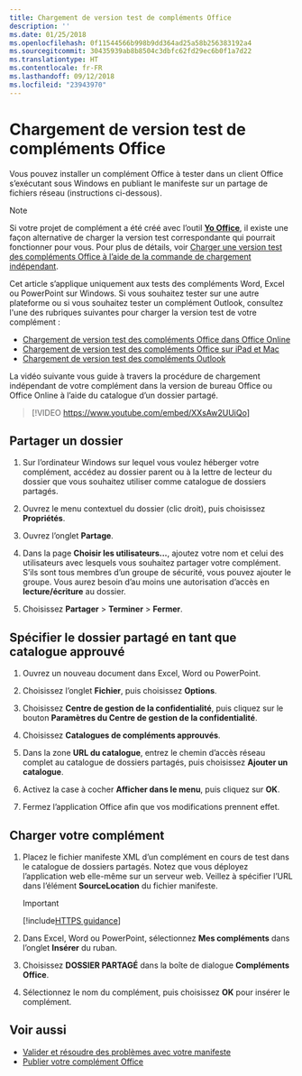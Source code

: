 ```yaml
---
title: Chargement de version test de compléments Office
description: ''
ms.date: 01/25/2018
ms.openlocfilehash: 0f11544566b998b9dd364ad25a58b256383192a4
ms.sourcegitcommit: 30435939ab8b8504c3dbfc62fd29ec6b0f1a7d22
ms.translationtype: HT
ms.contentlocale: fr-FR
ms.lasthandoff: 09/12/2018
ms.locfileid: "23943970"
---
```

# <a name="sideload-office-add-ins-for-testing"></a>Chargement de version test de compléments Office

Vous pouvez installer un complément Office à tester dans un client Office s’exécutant sous Windows en publiant le manifeste sur un partage de fichiers réseau (instructions ci-dessous).

> [!NOTE]
> Si votre projet de complément a été créé avec l’outil [**Yo Office**](https://github.com/OfficeDev/generator-office), il existe une façon alternative de charger la version test correspondante qui pourrait fonctionner pour vous. Pour plus de détails, voir [Charger une version test des compléments Office à l’aide de la commande de chargement indépendant](sideload-office-addin-using-sideload-command.md).

Cet article s’applique uniquement aux tests des compléments Word, Excel ou PowerPoint sur Windows. Si vous souhaitez tester sur une autre plateforme ou si vous souhaitez tester un complément Outlook, consultez l'une des rubriques suivantes pour charger la version test de votre complément :

- [Chargement de version test des compléments Office dans Office Online](sideload-office-add-ins-for-testing.md)
- [Chargement de version test des compléments Office sur iPad et Mac](sideload-an-office-add-in-on-ipad-and-mac.md)
- [Chargement de version test des compléments Outlook](https://docs.microsoft.com/outlook/add-ins/sideload-outlook-add-ins-for-testing)


La vidéo suivante vous guide à travers la procédure de chargement indépendant de votre complément dans la version de bureau Office ou Office Online à l’aide du catalogue d’un dossier partagé.  


> [!VIDEO https://www.youtube.com/embed/XXsAw2UUiQo]


## <a name="share-a-folder"></a>Partager un dossier

1. Sur l’ordinateur Windows sur lequel vous voulez héberger votre complément, accédez au dossier parent ou à la lettre de lecteur du dossier que vous souhaitez utiliser comme catalogue de dossiers partagés.

2. Ouvrez le menu contextuel du dossier (clic droit), puis choisissez **Propriétés**.

3. Ouvrez l’onglet **Partage**.

4. Dans la page **Choisir les utilisateurs...**, ajoutez votre nom et celui des utilisateurs avec lesquels vous souhaitez partager votre complément. S’ils sont tous membres d’un groupe de sécurité, vous pouvez ajouter le groupe. Vous aurez besoin d’au moins une autorisation d’accès en **lecture/écriture** au dossier. 

5. Choisissez **Partager** > **Terminer** > **Fermer**.


## <a name="specify-the-shared-folder-as-a-trusted-catalog"></a>Spécifier le dossier partagé en tant que catalogue approuvé
      
1. Ouvrez un nouveau document dans Excel, Word ou PowerPoint.
    
2. Choisissez l’onglet **Fichier**, puis choisissez **Options**.
    
3. Choisissez **Centre de gestion de la confidentialité**, puis cliquez sur le bouton **Paramètres du Centre de gestion de la confidentialité**.
    
4. Choisissez **Catalogues de compléments approuvés**.
    
5. Dans la zone **URL du catalogue**, entrez le chemin d’accès réseau complet au catalogue de dossiers partagés, puis choisissez **Ajouter un catalogue**.
    
6. Activez la case à cocher **Afficher dans le menu**, puis cliquez sur **OK**.

7. Fermez l’application Office afin que vos modifications prennent effet.
    

## <a name="sideload-your-add-in"></a>Charger votre complément


1. Placez le fichier manifeste XML d’un complément en cours de test dans le catalogue de dossiers partagés. Notez que vous déployez l’application web elle-même sur un serveur web. Veillez à spécifier l’URL dans l’élément **SourceLocation** du fichier manifeste.

    > [!IMPORTANT]
    > [!include[HTTPS guidance](../includes/https-guidance.md)]

2. Dans Excel, Word ou PowerPoint, sélectionnez **Mes compléments** dans l’onglet **Insérer** du ruban.

3. Choisissez **DOSSIER PARTAGÉ** dans la boîte de dialogue **Compléments Office**.

4. Sélectionnez le nom du complément, puis choisissez **OK** pour insérer le complément.


## <a name="see-also"></a>Voir aussi

- [Valider et résoudre des problèmes avec votre manifeste](troubleshoot-manifest.md)
- [Publier votre complément Office](../publish/publish.md)
    
